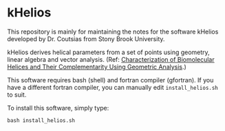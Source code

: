 # kHelios
This repository is mainly for maintaining the notes for the software kHelios developed by Dr. Coutsias from Stony Brook University. 

kHelios derives helical parameters from a set of points using geometry, linear algebra and vector analysis. (Ref: [Characterization of Biomolecular Helices and Their Complementarity
Using Geometric Analysis](https://pubs.acs.org/doi/10.1021/acs.jcim.6b00721).)

This software requires bash (shell) and fortran compiler (gfortran). If you have a different fortran compiler, you can manually edit `install_helios.sh` to suit.

To install this software, simply type:
```
bash install_helios.sh
```